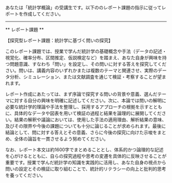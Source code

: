 あなたは「統計学概論」の受講生です。以下ののレポート課題の指示に従ってレポートを作成してください。

---------------------------------------
** レポート課題 **

【探究型レポート課題：統計学に基づく問いの探究】

このレポート課題では、授業で学んだ統計学の基礎概念や手法（データの記述・視覚化、確率分布、区間推定、仮説検定など）を踏まえ、あなた自身が興味を持つ問題意識、すなわち「問い」を設定し、その問いに対する答えを探究してください。問いは、講義内容のいずれかまたは複数のテーマと関連させ、実際のデータ分析、シミュレーション、または文献調査を通じて検証・考察することが望まれます。

レポート作成にあたっては、まず序論で探究する問いの背景や意義、選んだテーマに対する自分の興味を明確に記述してください。次に、本論では問いの解明に必要な統計学的理論や手法を整理し、採用するアプローチの根拠を示すとともに、具体的なデータや図表を用いて検証の過程と結果を論理的に展開してください。結果の解釈や議論においては、使用した手法の適用理由、解析結果の意味、及びその限界や今後の課題についても十分に論じることが求められます。最後に結論として、問に対する答えとその意義、さらに今後の探究に向けた示唆をまとめ、全体の論旨を一貫させるよう努めてください。

なお、レポート本文は約1600字でまとめることとし、体系的かつ論理的な記述を心がけるとともに、自らの探究過程や思考の変遷を具体的に反映させることが重要です。授業で学んだ統計学の知識を実践的に活用し、あなた自身の視点から問いの設定とその検証に取り組むことで、統計的リテラシーの向上と批判的思考を養ってください。